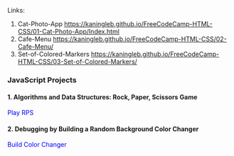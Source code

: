 Links:
1) Cat-Photo-App
https://kaningleb.github.io/FreeCodeCamp-HTML-CSS/01-Cat-Photo-App/Index.html
2) Cafe-Menu
https://kaningleb.github.io/FreeCodeCamp-HTML-CSS/02-Cafe-Menu/
3) Set-of-Colored-Markers 
https://kaningleb.github.io/FreeCodeCamp-HTML-CSS/03-Set-of-Colored-Markers/

### JavaScript Projects

#### 1. Algorithms and Data Structures: Rock, Paper, Scissors Game
<a href="https://kaningleb.github.io/FreeCodeCamp-JavaScript/Algorithms-and-Data-Structures-RPS" style="font-size: 14px; text-decoration: none; color: blue;">Play RPS</a>

#### 2. Debugging by Building a Random Background Color Changer
<a href="https://kaningleb.github.io/FreeCodeCamp-JavaScript/Debugging-by-Building-a-Random-Background-Color-Changer" style="font-size: 14px; text-decoration: none; color: blue;">Build Color Changer</a>